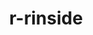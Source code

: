 ---
title: "r-rinside"
layout: cache
categories: [package, develop]
meta: {"versions": ["0.2.18"], "compilers": ["gcc@=11.4.0"], "oss": ["ubuntu22.04"], "platforms": ["linux"], "targets": ["x86_64_v3"], "stacks": ["hep", "root"], "num_specs": 6, "num_specs_by_stack": {"root": 6, "hep": 6}}
spec_details: [{"hash": "jgevj4r7zegkizeizgjm2hx65lhfvpu6", "compiler": "gcc@=11.4.0", "versions": ["0.2.18"], "os": "ubuntu22.04", "platform": "linux", "target": "x86_64_v3", "variants": ["build_system=generic"], "stacks": ["root", "hep"], "size": "-", "tarball": "https://binaries.spack.io/develop/build_cache/linux-ubuntu22.04-x86_64_v3/gcc-11.4.0/r-rinside-0.2.18/linux-ubuntu22.04-x86_64_v3-gcc-11.4.0-r-rinside-0.2.18-jgevj4r7zegkizeizgjm2hx65lhfvpu6.spack"}, {"hash": "y5z5b6sveotpdpzwmmkmql54k324jedn", "compiler": "gcc@=11.4.0", "versions": ["0.2.18"], "os": "ubuntu22.04", "platform": "linux", "target": "x86_64_v3", "variants": ["build_system=generic"], "stacks": ["root", "hep"], "size": "-", "tarball": "https://binaries.spack.io/develop/build_cache/linux-ubuntu22.04-x86_64_v3/gcc-11.4.0/r-rinside-0.2.18/linux-ubuntu22.04-x86_64_v3-gcc-11.4.0-r-rinside-0.2.18-y5z5b6sveotpdpzwmmkmql54k324jedn.spack"}, {"hash": "frzuiut3qbbsrv7gry2gkdnv5hgwjsmm", "compiler": "gcc@=11.4.0", "versions": ["0.2.18"], "os": "ubuntu22.04", "platform": "linux", "target": "x86_64_v3", "variants": ["build_system=generic"], "stacks": ["root", "hep"], "size": "-", "tarball": "https://binaries.spack.io/develop/build_cache/linux-ubuntu22.04-x86_64_v3/gcc-11.4.0/r-rinside-0.2.18/linux-ubuntu22.04-x86_64_v3-gcc-11.4.0-r-rinside-0.2.18-frzuiut3qbbsrv7gry2gkdnv5hgwjsmm.spack"}, {"hash": "d6sucwr2q3cupo3bthkobex7kef2qjtm", "compiler": "gcc@=11.4.0", "versions": ["0.2.18"], "os": "ubuntu22.04", "platform": "linux", "target": "x86_64_v3", "variants": ["build_system=generic"], "stacks": ["root", "hep"], "size": "-", "tarball": "https://binaries.spack.io/develop/build_cache/linux-ubuntu22.04-x86_64_v3/gcc-11.4.0/r-rinside-0.2.18/linux-ubuntu22.04-x86_64_v3-gcc-11.4.0-r-rinside-0.2.18-d6sucwr2q3cupo3bthkobex7kef2qjtm.spack"}, {"hash": "r2cblgjfldycfbitlysv5zkmkuno72wk", "compiler": "gcc@=11.4.0", "versions": ["0.2.18"], "os": "ubuntu22.04", "platform": "linux", "target": "x86_64_v3", "variants": ["build_system=generic"], "stacks": ["root", "hep"], "size": "-", "tarball": "https://binaries.spack.io/develop/build_cache/linux-ubuntu22.04-x86_64_v3/gcc-11.4.0/r-rinside-0.2.18/linux-ubuntu22.04-x86_64_v3-gcc-11.4.0-r-rinside-0.2.18-r2cblgjfldycfbitlysv5zkmkuno72wk.spack"}, {"hash": "ihrsyq7nybqcqfemyhntqbczrbkjkyuw", "compiler": "gcc@=11.4.0", "versions": ["0.2.18"], "os": "ubuntu22.04", "platform": "linux", "target": "x86_64_v3", "variants": ["build_system=generic"], "stacks": ["root", "hep"], "size": "-", "tarball": "https://binaries.spack.io/develop/build_cache/linux-ubuntu22.04-x86_64_v3/gcc-11.4.0/r-rinside-0.2.18/linux-ubuntu22.04-x86_64_v3-gcc-11.4.0-r-rinside-0.2.18-ihrsyq7nybqcqfemyhntqbczrbkjkyuw.spack"}]
---